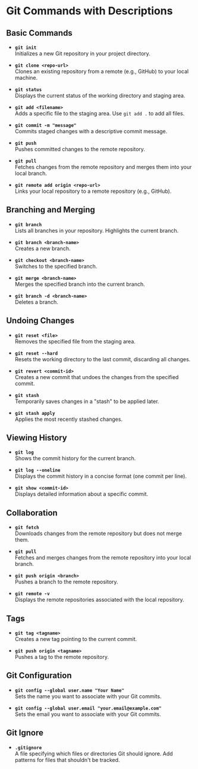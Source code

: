 
# Git Commands with Descriptions

## Basic Commands
- **`git init`**  
  Initializes a new Git repository in your project directory.
  
- **`git clone <repo-url>`**  
  Clones an existing repository from a remote (e.g., GitHub) to your local machine.

- **`git status`**  
  Displays the current status of the working directory and staging area.

- **`git add <filename>`**  
  Adds a specific file to the staging area. Use `git add .` to add all files.

- **`git commit -m "message"`**  
  Commits staged changes with a descriptive commit message.

- **`git push`**  
  Pushes committed changes to the remote repository.

- **`git pull`**  
  Fetches changes from the remote repository and merges them into your local branch.

- **`git remote add origin <repo-url>`**  
  Links your local repository to a remote repository (e.g., GitHub).

## Branching and Merging
- **`git branch`**  
  Lists all branches in your repository. Highlights the current branch.

- **`git branch <branch-name>`**  
  Creates a new branch.

- **`git checkout <branch-name>`**  
  Switches to the specified branch.

- **`git merge <branch-name>`**  
  Merges the specified branch into the current branch.

- **`git branch -d <branch-name>`**  
  Deletes a branch.

## Undoing Changes
- **`git reset <file>`**  
  Removes the specified file from the staging area.

- **`git reset --hard`**  
  Resets the working directory to the last commit, discarding all changes.

- **`git revert <commit-id>`**  
  Creates a new commit that undoes the changes from the specified commit.

- **`git stash`**  
  Temporarily saves changes in a "stash" to be applied later.

- **`git stash apply`**  
  Applies the most recently stashed changes.

## Viewing History
- **`git log`**  
  Shows the commit history for the current branch.

- **`git log --oneline`**  
  Displays the commit history in a concise format (one commit per line).

- **`git show <commit-id>`**  
  Displays detailed information about a specific commit.

## Collaboration
- **`git fetch`**  
  Downloads changes from the remote repository but does not merge them.

- **`git pull`**  
  Fetches and merges changes from the remote repository into your local branch.

- **`git push origin <branch>`**  
  Pushes a branch to the remote repository.

- **`git remote -v`**  
  Displays the remote repositories associated with the local repository.

## Tags
- **`git tag <tagname>`**  
  Creates a new tag pointing to the current commit.

- **`git push origin <tagname>`**  
  Pushes a tag to the remote repository.

## Git Configuration
- **`git config --global user.name "Your Name"`**  
  Sets the name you want to associate with your Git commits.

- **`git config --global user.email "your.email@example.com"`**  
  Sets the email you want to associate with your Git commits.

## Git Ignore
- **`.gitignore`**  
  A file specifying which files or directories Git should ignore. Add patterns for files that shouldn't be tracked.
